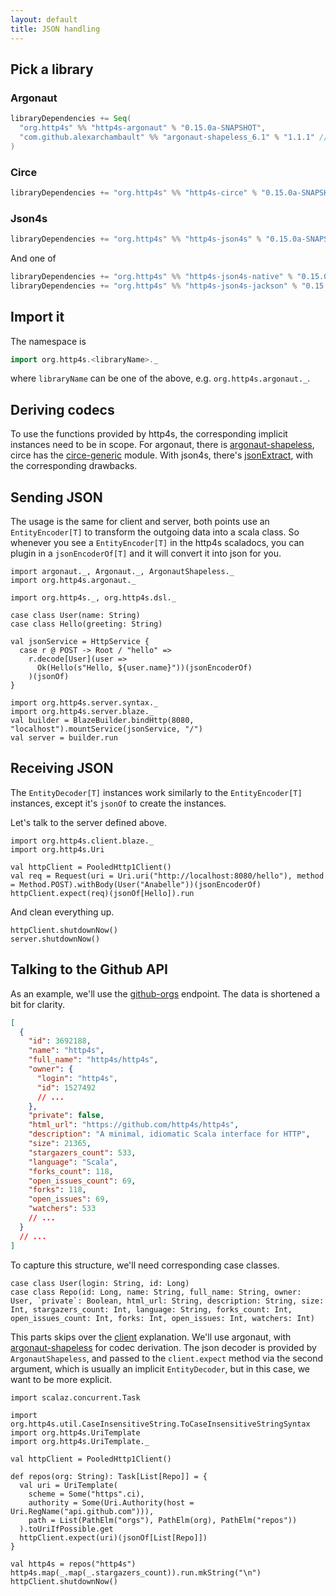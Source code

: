 ```yaml
---
layout: default
title: JSON handling
---
```


## Pick a library

### Argonaut

```scala
libraryDependencies += Seq(
  "org.http4s" %% "http4s-argonaut" % "0.15.0a-SNAPSHOT",
  "com.github.alexarchambault" %% "argonaut-shapeless_6.1" % "1.1.1" // or 1.1.0 for non-a versions
)
```

### Circe

```scala
libraryDependencies += "org.http4s" %% "http4s-circe" % "0.15.0a-SNAPSHOT"
```

### Json4s

```scala
libraryDependencies += "org.http4s" %% "http4s-json4s" % "0.15.0a-SNAPSHOT"
```

And one of

```scala
libraryDependencies += "org.http4s" %% "http4s-json4s-native" % "0.15.0a-SNAPSHOT"
libraryDependencies += "org.http4s" %% "http4s-json4s-jackson" % "0.15.0a-SNAPSHOT"
```

## Import it

The namespace is

```scala
import org.http4s.<libraryName>._
```

where `libraryName` can be one of the above, e.g. `org.http4s.argonaut._`.

## Deriving codecs

To use the functions provided by http4s, the corresponding implicit instances
need to be in scope. For argonaut, there is [argonaut-shapeless], circe has the
[circe-generic] module. With json4s, there's [jsonExtract], with the
corresponding drawbacks.

## Sending JSON

The usage is the same for client and server, both points use an
`EntityEncoder[T]` to transform the outgoing data into a scala class. So
whenever you see a `EntityEncoder[T]` in the http4s scaladocs, you can plugin in
a `jsonEncoderOf[T]` and it will convert it into json for you.

```tut:book
import argonaut._, Argonaut._, ArgonautShapeless._
import org.http4s.argonaut._

import org.http4s._, org.http4s.dsl._

case class User(name: String)
case class Hello(greeting: String)

val jsonService = HttpService {
  case r @ POST -> Root / "hello" =>
    r.decode[User](user =>
      Ok(Hello(s"Hello, ${user.name}"))(jsonEncoderOf)
    )(jsonOf)
}

import org.http4s.server.syntax._
import org.http4s.server.blaze._
val builder = BlazeBuilder.bindHttp(8080, "localhost").mountService(jsonService, "/")
val server = builder.run
```

## Receiving JSON

The `EntityDecoder[T]` instances work similarly to the `EntityEncoder[T]`
instances, except it's `jsonOf` to create the instances.

Let's talk to the server defined above.

```tut:book
import org.http4s.client.blaze._
import org.http4s.Uri

val httpClient = PooledHttp1Client()
val req = Request(uri = Uri.uri("http://localhost:8080/hello"), method = Method.POST).withBody(User("Anabelle"))(jsonEncoderOf)
httpClient.expect(req)(jsonOf[Hello]).run
```

And clean everything up.

```tut:book
httpClient.shutdownNow()
server.shutdownNow()
```

## Talking to the Github API

As an example, we'll use the [github-orgs] endpoint. The data is shortened a bit
for clarity.

```json
[
  {
    "id": 3692188,
    "name": "http4s",
    "full_name": "http4s/http4s",
    "owner": {
      "login": "http4s",
      "id": 1527492
      // ...
    },
    "private": false,
    "html_url": "https://github.com/http4s/http4s",
    "description": "A minimal, idiomatic Scala interface for HTTP",
    "size": 21365,
    "stargazers_count": 533,
    "language": "Scala",
    "forks_count": 118,
    "open_issues_count": 69,
    "forks": 118,
    "open_issues": 69,
    "watchers": 533
    // ...
  }
  // ...
]
```

To capture this structure, we'll need corresponding case classes.

```tut:book
case class User(login: String, id: Long)
case class Repo(id: Long, name: String, full_name: String, owner: User, `private`: Boolean, html_url: String, description: String, size: Int, stargazers_count: Int, language: String, forks_count: Int, open_issues_count: Int, forks: Int, open_issues: Int, watchers: Int)
```

This parts skips over the [client] explanation. We'll use argonaut, with
[argonaut-shapeless] for codec derivation. The json decoder is provided by
`ArgonautShapeless`, and passed to the `client.expect` method via the second
argument, which is usually an implicit `EntityDecoder`, but in this case, we
want to be more explicit.

<!-- For more information about the uri templating, visit [uri]. -->

```tut:book
import scalaz.concurrent.Task

import org.http4s.util.CaseInsensitiveString.ToCaseInsensitiveStringSyntax
import org.http4s.UriTemplate
import org.http4s.UriTemplate._

val httpClient = PooledHttp1Client()

def repos(org: String): Task[List[Repo]] = {
  val uri = UriTemplate(
    scheme = Some("https".ci),
    authority = Some(Uri.Authority(host = Uri.RegName("api.github.com"))),
    path = List(PathElm("orgs"), PathElm(org), PathElm("repos"))
  ).toUriIfPossible.get
  httpClient.expect(uri)(jsonOf[List[Repo]])
}

val http4s = repos("http4s")
http4s.map(_.map(_.stargazers_count)).run.mkString("\n")
httpClient.shutdownNow()
```


[argonaut-shapeless]: https://github.com/alexarchambault/argonaut-shapeless
[circe-generic]: https://github.com/travisbrown/circe#codec-derivation
[jsonExtract]: https://github.com/http4s/http4s/blob/master/json4s/src/main/scala/org/http4s/json4s/Json4sInstances.scala#L29
[client]: client.html
[github-orgs]: https://developer.github.com/v3/repos/#list-organization-repositories
[uri]: url.html
